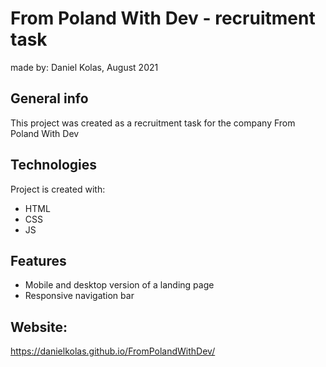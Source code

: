 # From Poland With Dev - recruitment task
made by: Daniel Kolas, August 2021

## General info
This project was created as a recruitment task for the company From Poland With Dev

## Technologies
Project is created with:
* HTML
* CSS
* JS

## Features
* Mobile and desktop version of a landing page
* Responsive navigation bar


## Website: 
https://danielkolas.github.io/FromPolandWithDev/
